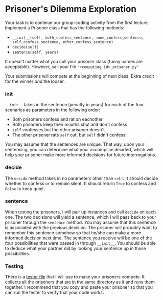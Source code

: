 # Prisoner's Dilemma Exploration

Your task is to continue our group-coding activity from the first lecture.
Implement a Prisoner class that has the following methods:

 - `__init__(self, both_confess_sentence, none_confess_sentence, self_confess_sentence, other_confess_sentence)`
 - `decide(self)`
 - `sentence(self, years)`

It doesn't matter what you call your prisoner class (funny names are acceptable).
However, call your file `"<computing id>_prisoner.py"`

Your submissions will compete at the beginning of next class. Extra credit for the winner *and* the looser.

 ### __init__

`__init__` takes in the sentence (penalty in years) for each of the four scenarios as parameters in the following order:

 - Both prisoners confess and rat on eachother
 - Both prisoners keep their mouths shut and don't confess
 - `self` confesses but the other prisoner doesn't
 - The other prisoner rats `self` out, but `self` didn't confess!

You may assume that the sentences are unique.
That way, upon your sentencing, you can determine what your accomplice decided, which will
help your prisoner make more informed decisions for future interrogations.

### decide

The `decide` method takes in no parameters other than `self`. It should decide whether to confess or to remain silent.
It should return `True` to confess and `False` to keep quiet.

### sentence

When testing the prisoners, I will pair up instances and call `decide` on each one.
The two decisions will yield a sentence, which I will pass back to your prisoner through the `sentence` method.
You may assume that this sentence is associated with the previous decision.
The prisoner will probably want to remember this sentence somehow so that he/she can make a more informed decision next time.
The sentence you receive will be one of the four possibilities that were passed in through `__init__`.
You should be able to deduce what your partner did by looking your sentence up in those possibilities.

### Testing

There is a [tester file](tester.py) that I will use to make your prisoners compete.
It collects all the prisoners that are in the same directory as it and runs them together.
I recommend that you copy and paste your prisoner so that you can run the tester to verify that your code works.
